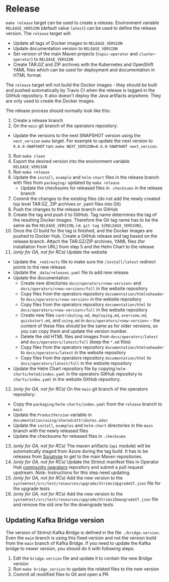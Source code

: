 # Release

`make release` target can be used to create a release. Environment variable `RELEASE_VERSION` (default value `latest`) can be used to define the release version. The `release` target will: 
* Update all tags of Docker images to `RELEASE_VERSION` 
* Update documentation version to `RELEASE_VERSION` 
* Set version of the main Maven projects (`topic-operator` and `cluster-operator`) to `RELEASE_VERSION` 
* Create TAR.GZ and ZIP archives with the Kubernetes and OpenShift YAML files which can be used for deployment and documentation in HTML format.
 
The `release` target will not build the Docker images - they should be built and pushed automatically by Travis CI when the release is tagged in the GitHub repository. It also doesn't deploy the Java artifacts anywhere. They are only used to create the Docker images.

The release process should normally look like this:

1. Create a release branch
2. On the `main` git branch of the operators repository:
  * Update the versions to the next SNAPSHOT version using the `next_version` `make` target. For example to update the next version to `0.6.0-SNAPSHOT` run: `make NEXT_VERSION=0.6.0-SNAPSHOT next_version`.

3. Run `make clean`
4. Export the desired version into the environment variable `RELEASE_VERSION`
5. Run `make release`
6. Update the `install`, `example` and `helm-chart` files in the release branch with files from `packaging/` updated by `make release`
   * Update the checksums for released files in `.checksums` in the release branch
7. Commit the changes to the existing files (do not add the newly created top level TAR.GZ, ZIP archives or .yaml files into Git)
8. Push the changes to the release branch on GitHub
9. Create the tag and push it to GitHub. Tag name determines the tag of the resulting Docker images. Therefore the Git tag name has to be the same as the `RELEASE_VERSION`, i.e. `git tag ${RELEASE_VERSION}`,
10. Once the CI build for the tag is finished, and the Docker images are pushed to Docker Hub, Create a GitHub release and tag based on the release branch. Attach the TAR.GZ/ZIP archives, YAML files (for installation from URL) from step 5 and the Helm Chart to the release
11. _(only for GA, not for RCs)_ Update the website
  * Update the `_redirects` file to make sure the `/install/latest` redirect points to the new release.
  * Update the `_data/releases.yaml` file to add new release
  * Update the documentation: 
    * Create new directories `docs/operators/<new-version>` and `docs/operators/<new-version>/full` in the website repository
    * Copy files from the operators repository `documentation/htmlnoheader` to `docs/operators/<new-version>` in the website repository
    * Copy files from the operators repository `documentation/html` to `docs/operators/<new-version>/full` in the website repository
    * Create new files `contributing.md`, `deploying.md`, `overview.md`, `quickstart.md`, and `using.md` in `docs/operators/<new-version>` - the content of these files should be the same as for older versions, so you can copy them and update the version number.
    * Delete the old HTML files and images from `docs/operators/latest` and `docs/operators/latest/full` (keep the `*.md` files) 
    * Copy files from the operators repository `documentation/htmlnoheader` to `docs/operators/latest` in the website repository
    * Copy files from the operators repository `documentation/html` to `docs/operators/latest/full` in the website repository
  * Update the Helm Chart repository file by copying `helm-charts/helm3/index.yaml` in the operators GitHub repository to `charts/index.yaml` in the website GitHub repsoitory.

12. _(only for GA, not for RCs)_ On the `main` git branch of the operators repository:
  * Copy the `packaging/helm-charts/index.yaml` from the `release` branch to `main`
  * Update the `ProductVersion` variable in `documentation/using/shared/attributes.adoc`
  * Update the `install`, `examples` and `helm-chart` directories in the `main` branch with the newly released files
  * Update the checksums for released files in `.checksums`

13. _(only for GA, not for RCs)_ The maven artifacts (`api` module) will be automatically staged from Azure during the tag build. It has to be releases from [Sonatype](https://oss.sonatype.org/#stagingRepositories) to get to the main Maven repositories.
14. _(only for GA, not for RCs)_ Update the Strimzi manifest files in Operator Hub [community operators](https://github.com/operator-framework/community-operators) repository and submit a pull request upstream. *Note*: Instructions for this step need updating.
15. _(only for GA, not for RCs)_ Add the new version to the `systemtest/src/test/resources/upgrade/StrimziUpgradeST.json` file for the upgrade tests
16. _(only for GA, not for RCs)_ Add the new version to the `systemtest/src/test/resources/upgrade/StrimziDowngradeST.json` file and remove the old one for the downgrade tests

## Updating Kafka Bridge version

The version of Strimzi Kafka Bridge is defined in the file `./bridge.version`.
Even the `main` branch is using this fixed version and not the version build from the `main` branch of Kafka Bridge.
If you need to update the Kafka bridge to newer version, you should do it with following steps:

1. Edit the `bridge.version` file and update it to contain the new Bridge version
2. Run `make bridge_version` to update the related files to the new version
3. Commit all modified files to Git and open a PR.
